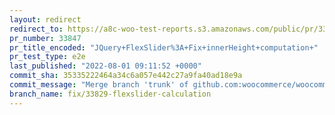 ```yaml
---
layout: redirect
redirect_to: https://a8c-woo-test-reports.s3.amazonaws.com/public/pr/33847/e2e/index.html
pr_number: 33847
pr_title_encoded: "JQuery+FlexSlider%3A+Fix+innerHeight+computation+"
pr_test_type: e2e
last_published: "2022-08-01 09:11:52 +0000"
commit_sha: 35335222464a34c6a057e442c27a9fa40ad18e9a
commit_message: "Merge branch 'trunk' of github.com:woocommerce/woocommerce into fix/3…"
branch_name: fix/33829-flexslider-calculation
---
```

